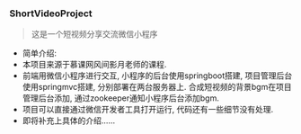 ### ShortVideoProject
> 这是一个短视频分享交流微信小程序

- 简单介绍: 
- 本项目来源于慕课网风间影月老师的课程. 
- 前端用微信小程序进行交互, 小程序的后台使用springboot搭建, 项目管理后台使用springmvc搭建, 分别部署在两台服务器上. 合成短视频的背景bgm在项目管理后台添加, 通过zookeeper通知小程序后台添加bgm. 
- 项目可以直接通过微信开发者工具打开运行, 代码还有一些细节没有处理. 
- 即将补充上具体的介绍......
